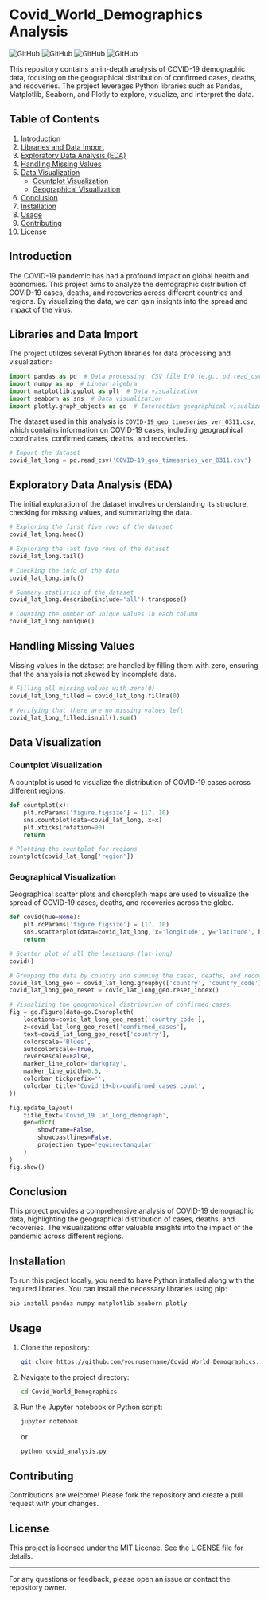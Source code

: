 # Covid_World_Demographics Analysis

![GitHub](https://img.shields.io/badge/Language-Python-blue) 
![GitHub](https://img.shields.io/badge/Library-Pandas-green) 
![GitHub](https://img.shields.io/badge/Library-Seaborn-orange) 
![GitHub](https://img.shields.io/badge/Library-Plotly-red)

This repository contains an in-depth analysis of COVID-19 demographic data, focusing on the geographical distribution of confirmed cases, deaths, and recoveries. The project leverages Python libraries such as Pandas, Matplotlib, Seaborn, and Plotly to explore, visualize, and interpret the data.

## Table of Contents

1. [Introduction](#introduction)
2. [Libraries and Data Import](#libraries-and-data-import)
3. [Exploratory Data Analysis (EDA)](#exploratory-data-analysis-eda)
4. [Handling Missing Values](#handling-missing-values)
5. [Data Visualization](#data-visualization)
   - [Countplot Visualization](#countplot-visualization)
   - [Geographical Visualization](#geographical-visualization)
6. [Conclusion](#conclusion)
7. [Installation](#installation)
8. [Usage](#usage)
9. [Contributing](#contributing)
10. [License](#license)

## Introduction

The COVID-19 pandemic has had a profound impact on global health and economies. This project aims to analyze the demographic distribution of COVID-19 cases, deaths, and recoveries across different countries and regions. By visualizing the data, we can gain insights into the spread and impact of the virus.

## Libraries and Data Import

The project utilizes several Python libraries for data processing and visualization:

```python
import pandas as pd  # Data processing, CSV file I/O (e.g., pd.read_csv)
import numpy as np  # Linear algebra
import matplotlib.pyplot as plt  # Data visualization
import seaborn as sns  # Data visualization
import plotly.graph_objects as go  # Interactive geographical visualization
```

The dataset used in this analysis is `COVID-19_geo_timeseries_ver_0311.csv`, which contains information on COVID-19 cases, including geographical coordinates, confirmed cases, deaths, and recoveries.

```python
# Import the dataset
covid_lat_long = pd.read_csv('COVID-19_geo_timeseries_ver_0311.csv')
```

## Exploratory Data Analysis (EDA)

The initial exploration of the dataset involves understanding its structure, checking for missing values, and summarizing the data.

```python
# Exploring the first five rows of the dataset
covid_lat_long.head()

# Exploring the last five rows of the dataset
covid_lat_long.tail()

# Checking the info of the data
covid_lat_long.info()

# Summary statistics of the dataset
covid_lat_long.describe(include='all').transpose()

# Counting the number of unique values in each column
covid_lat_long.nunique()
```

## Handling Missing Values

Missing values in the dataset are handled by filling them with zero, ensuring that the analysis is not skewed by incomplete data.

```python
# Filling all missing values with zero(0)
covid_lat_long_filled = covid_lat_long.fillna(0)

# Verifying that there are no missing values left
covid_lat_long_filled.isnull().sum()
```

## Data Visualization

### Countplot Visualization

A countplot is used to visualize the distribution of COVID-19 cases across different regions.

```python
def countplot(x):
    plt.rcParams['figure.figsize'] = (17, 10)
    sns.countplot(data=covid_lat_long, x=x)
    plt.xticks(rotation=90)
    return

# Plotting the countplot for regions
countplot(covid_lat_long['region'])
```

### Geographical Visualization

Geographical scatter plots and choropleth maps are used to visualize the spread of COVID-19 cases, deaths, and recoveries across the globe.

```python
def covid(hue=None):
    plt.rcParams['figure.figsize'] = (17, 10)
    sns.scatterplot(data=covid_lat_long, x='longitude', y='latitude', hue=hue, size=hue, sizes=(10, 100))
    return

# Scatter plot of all the locations (lat-long)
covid()

# Grouping the data by country and summing the cases, deaths, and recoveries
covid_lat_long_geo = covid_lat_long.groupby(['country', 'country_code']).sum()
covid_lat_long_geo_reset = covid_lat_long_geo.reset_index()

# Visualizing the geographical distribution of confirmed cases
fig = go.Figure(data=go.Choropleth(
    locations=covid_lat_long_geo_reset['country_code'],
    z=covid_lat_long_geo_reset['confirmed_cases'],
    text=covid_lat_long_geo_reset['country'],
    colorscale='Blues',
    autocolorscale=True,
    reversescale=False,
    marker_line_color='darkgray',
    marker_line_width=0.5,
    colorbar_tickprefix='',
    colorbar_title='Covid_19<br>confirmed_cases count',
))

fig.update_layout(
    title_text='Covid_19 Lat_Long_demograph',
    geo=dict(
        showframe=False,
        showcoastlines=False,
        projection_type='equirectangular'
    )
)
fig.show()
```

## Conclusion

This project provides a comprehensive analysis of COVID-19 demographic data, highlighting the geographical distribution of cases, deaths, and recoveries. The visualizations offer valuable insights into the impact of the pandemic across different regions.

## Installation

To run this project locally, you need to have Python installed along with the required libraries. You can install the necessary libraries using pip:

```bash
pip install pandas numpy matplotlib seaborn plotly
```

## Usage

1. Clone the repository:
   ```bash
   git clone https://github.com/yourusername/Covid_World_Demographics.git
   ```
2. Navigate to the project directory:
   ```bash
   cd Covid_World_Demographics
   ```
3. Run the Jupyter notebook or Python script:
   ```bash
   jupyter notebook
   ```
   or
   ```bash
   python covid_analysis.py
   ```

## Contributing

Contributions are welcome! Please fork the repository and create a pull request with your changes.

## License

This project is licensed under the MIT License. See the [LICENSE](LICENSE) file for details.

---

For any questions or feedback, please open an issue or contact the repository owner.
